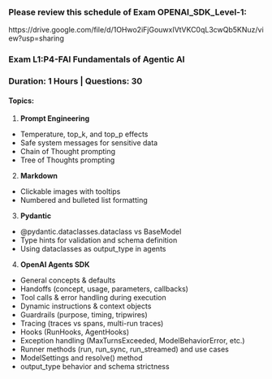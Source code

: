 ### Please review this schedule of Exam OPENAI_SDK_Level-1:
<p> https://drive.google.com/file/d/1OHwo2iFjGouwxIVtVKC0qL3cwQb5KNuz/view?usp=sharing</p>

### Exam L1:P4-FAI Fundamentals of Agentic AI
### Duration: 1 Hours | Questions: 30

#### Topics:
1. **Prompt Engineering**
- Temperature, top_k, and top_p effects
- Safe system messages for sensitive data
- Chain of Thought prompting
- Tree of Thoughts prompting

2. **Markdown**
- Clickable images with tooltips
- Numbered and bulleted list formatting

3. **Pydantic**
- @pydantic.dataclasses.dataclass vs BaseModel
- Type hints for validation and schema definition
- Using dataclasses as output_type in agents

4. **OpenAI Agents SDK**
- General concepts & defaults
- Handoffs (concept, usage, parameters, callbacks)
- Tool calls & error handling during execution
- Dynamic instructions & context objects
- Guardrails (purpose, timing, tripwires)
- Tracing (traces vs spans, multi-run traces)
- Hooks (RunHooks, AgentHooks)
- Exception handling (MaxTurnsExceeded, ModelBehaviorError, etc.)
- Runner methods (run, run_sync, run_streamed) and use cases
- ModelSettings and resolve() method
- output_type behavior and schema strictness
